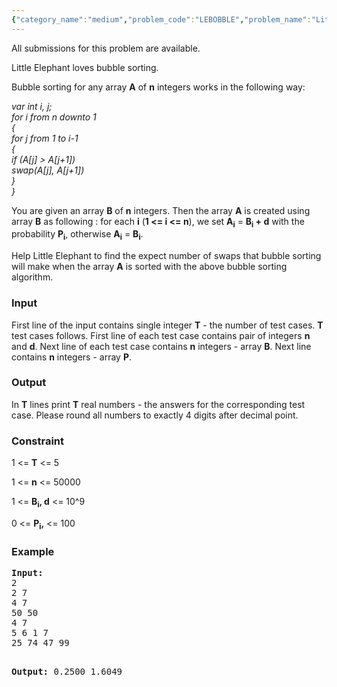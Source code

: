 ```yaml
---
{"category_name":"medium","problem_code":"LEBOBBLE","problem_name":"Little Elephant and Bubble Sort","languages_supported":{"0":"ADA","1":"ASM","2":"BASH","3":"BF","4":"C","5":"C99 strict","6":"CAML","7":"CLOJ","8":"CLPS","9":"CPP 4.3.2","10":"CPP 4.9.2","11":"CPP14","12":"CS2","13":"D","14":"ERL","15":"FORT","16":"FS","17":"GO","18":"HASK","19":"ICK","20":"ICON","21":"JAVA","22":"JS","23":"LISP clisp","24":"LISP sbcl","25":"LUA","26":"NEM","27":"NICE","28":"NODEJS","29":"PAS fpc","30":"PAS gpc","31":"PERL","32":"PERL6","33":"PHP","34":"PIKE","35":"PRLG","36":"PYTH","37":"PYTH 3.4","38":"RUBY","39":"SCALA","40":"SCM guile","41":"SCM qobi","42":"ST","43":"TCL","44":"TEXT","45":"WSPC"},"max_timelimit":6,"source_sizelimit":50000,"problem_author":"witua","problem_tester":"laycurse","date_added":"10-05-2012","tags":{"0":"july12","1":"medium","2":"probability","3":"segment","4":"witua"},"editorial_url":"http://discuss.codechef.com/problems/LEBOBBLE","time":{"view_start_date":1342000231,"submit_start_date":1342000231,"visible_start_date":1341999849,"end_date":1735669800},"layout":"problem"}
---
```

<span class="solution-visible-txt">All submissions for this problem are available.</span><p>Little Elephant loves bubble sorting.</p>
<p>Bubble sorting for any array <b>A</b> of <b>n</b> integers works in the   following way:  <i> </i></p>
<p><i> var int i, j; <br /> for i from n downto 1 <br /> { <br /> for j from 1 to i-1  <br /> {  <br /> if (A[j] > A[j+1]) <br /> swap(A[j], A[j+1]) <br /> } <br />} </i></p>
<p>You are given an array <b>B</b> of <b>n</b> integers. Then the array <b>A</b> is created using array <b>B</b> as following : for each <b>i</b> (<b>1 &lt;= i &lt;= n</b>), we set <b>A<sub>i</sub></b> = <b>B<sub>i</sub> + d</b> with the   probability <b>P<sub>i</sub></b>, otherwise <b>A<sub>i</sub></b> =   <b>B<sub>i</sub></b>.</p>
<p>Help Little Elephant to find the expect number of swaps that bubble sorting   will make when the array <b>A</b> is sorted with the above bubble sorting   algorithm.</p>
<h3>Input</h3>
<p>First line of the input contains single integer <b>T</b> - the number of test   cases. <b>T</b> test cases follows. First line of each test case contains pair of   integers <b>n</b> and <b>d</b>. Next line of each test case contains   <b>n</b> integers - array <b>B</b>. Next line contains <b>n</b> integers -   array <b>P</b>.</p>
<h3>Output</h3>
<p>In <b>T</b> lines print <b>T</b> real numbers - the answers for the   corresponding test case. Please round all numbers to exactly 4 digits after   decimal point.</p>
<h3>Constraint</h3>
<p>1 &lt;= <b>T</b> &lt;= 5</p>
<p>1 &lt;= <b>n</b> &lt;= 50000</p>
<p>1 &lt;= <b>B<sub>i</sub>, d</b> &lt;= 10^9</p>
<p>0 &lt;= <b>P<sub>i</sub>,</b> &lt;= 100</p>
<h3>Example</h3>
<pre><b>Input:</b>
2
2 7
4 7
50 50
4 7
5 6 1 7
25 74 47 99

<b>Output:</b>
0.2500
1.6049

</pre>